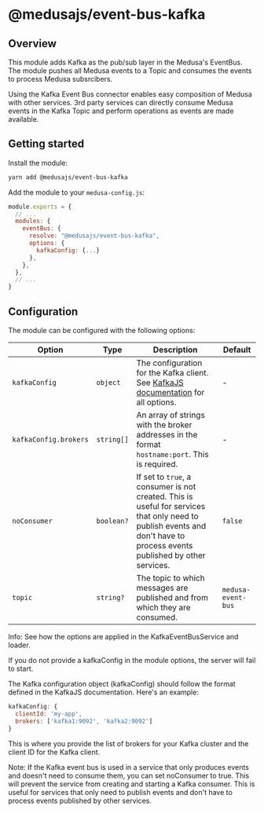 # @medusajs/event-bus-kafka

## Overview

This module adds Kafka as the pub/sub layer in the Medusa's EventBus. The module pushes all Medusa events to a Topic and consumes the events to process Medusa subsrcibers.

Using the Kafka Event Bus connector enables easy composition of Medusa with other services. 3rd party services can directly consume Medusa events in the Kafka Topic and perform operations as events are made available.

## Getting started

Install the module:

```bash
yarn add @medusajs/event-bus-kafka
```

Add the module to your `medusa-config.js`:

```js
module.exports = {
  // ...
  modules: {
    eventBus: {
      resolve: "@medusajs/event-bus-kafka",
      options: {
        kafkaConfig: {...}
      },
    },
  },
  // ...
}
```

## Configuration

The module can be configured with the following options:

| Option                | Type       | Description                                                                                                                                                             | Default            |
| --------------------- | ---------- | ----------------------------------------------------------------------------------------------------------------------------------------------------------------------- | ------------------ |
| `kafkaConfig`         | `object`   | The configuration for the Kafka client. See [KafkaJS documentation](https://kafka.js.org/docs/configuration) for all options.                                           | -                  |
| `kafkaConfig.brokers` | `string[]` | An array of strings with the broker addresses in the format `hostname:port`. This is required.                                                                          | -                  |
| `noConsumer`          | `boolean?` | If set to `true`, a consumer is not created. This is useful for services that only need to publish events and don't have to process events published by other services. | `false`            |
| `topic`               | `string?`  | The topic to which messages are published and from which they are consumed.                                                                                             | `medusa-event-bus` |

Info: See how the options are applied in the KafkaEventBusService and loader.

If you do not provide a kafkaConfig in the module options, the server will fail to start.

The Kafka configuration object (kafkaConfig) should follow the format defined in the KafkaJS documentation. Here's an example:

```js
kafkaConfig: {
  clientId: 'my-app',
  brokers: ['kafka1:9092', 'kafka2:9092']
}
```

This is where you provide the list of brokers for your Kafka cluster and the client ID for the Kafka client.

Note: If the Kafka event bus is used in a service that only produces events and doesn't need to consume them, you can set noConsumer to true. This will prevent the service from creating and starting a Kafka consumer. This is useful for services that only need to publish events and don't have to process events published by other services.
